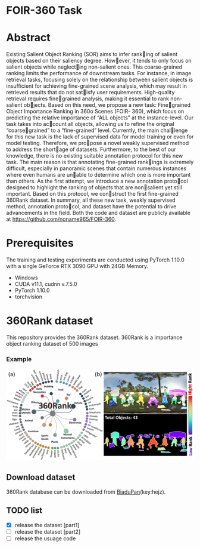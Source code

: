 # FOIR-360 Task
# Abstract
Existing Salient Object Ranking (SOR) aims to infer ranking of salient objects based on their saliency degree. However, it tends to only focus on salient objects while neglecting non-salient ones. This coarse-grained ranking limits the
performance of downstream tasks. For instance, in image retrieval tasks, focusing solely on the relationship between salient objects is insufficient for achieving fine-grained scene analysis, which may result in retrieved results that do not satisfy user requirements. High-quality retrieval requires finegrained analysis, making it essential to rank non-salient objects. Based on this need, we propose a new task: Finegrained Object Importance Ranking in 360o Scenes (FOIR-
360), which focus on predicting the relative importance of “ALL objects” at the instance-level. Our task takes into account all objects, allowing us to refine the original “coarsegrained” to a “fine-grained” level. Currently, the main challenge for this new task is the lack of supervised data for model training or even for model testing. Therefore, we propose a novel weakly supervised method to address the shortage of datasets. Furthermore, to the best of our knowledge,
there is no existing suitable annotation protocol for this new task. The main reason is that annotating fine-grained rankings is extremely difficult, especially in panoramic scenes
that contain numerous instances where even humans are unable to determine which one is more important than others. As the first attempt, we introduce a new annotation protocol designed to highlight the ranking of objects that are nonsalient yet still important. Based on this protocol, we construct the first fine-grained 360Rank dataset. In summary, all these new task, weakly supervised method, annotation protocol, and dataset have the potential to drive advancements in the field. Both the code and dataset are publicly available at https://github.com/noname965/FOIR-360.
# Prerequisites
The training and testing experiments are conducted using PyTorch 1.10.0 with a single GeForce RTX 3090 GPU with 24GB Memory.
* Windows
* CUDA v11.1, cudnn v.7.5.0
* PyTorch 1.10.0
* torchvision
  
# 360Rank dataset

This repository provides the 360Rank dataset.
360Rank is a importance object ranking dataset of 500 images

### 

### Example

<div align=center><img src="./dataset.png"/></div>


## Download dataset
360Rank database can be downloaded from [BiaduPan](https://pan.baidu.com/s/1uqMPyqj4pznHZc7t4MYhKw)(key:hejz).

## TODO list
- [x] release the dataset [part1]
- [ ] release the dataset [part2]
- [ ] release the usuage code
